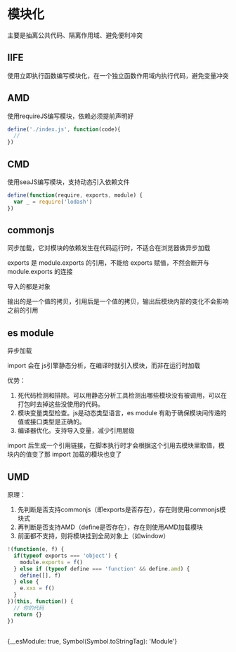 # 模块化

主要是抽离公共代码、隔离作用域、避免便利冲突

## IIFE

使用立即执行函数编写模块化，在一个独立函数作用域内执行代码，避免变量冲突

## AMD

使用requireJS编写模块，依赖必须提前声明好

```js
define('./index.js', function(code){
  // 
})
```

## CMD

使用seaJS编写模块，支持动态引入依赖文件

```js
define(function(require, exports, module) {
  var _ = require('lodash')
})
```


## commonjs

同步加载，它对模块的依赖发生在代码运行时，不适合在浏览器做异步加载

exports 是 module.exports 的引用，不能给 exports 赋值，不然会断开与 module.exports 的连接

导入的都是对象

输出的是一个值的拷贝，引用后是一个值的拷贝，输出后模块内部的变化不会影响之前的引用

## es module

异步加载

import 会在 js引擎静态分析，在编译时就引入模块，而非在运行时加载

优势：
1. 死代码检测和排除。可以用静态分析工具检测出哪些模块没有被调用，可以在打包时去掉这些没使用的代码。
2. 模块变量类型检查。js是动态类型语言，es module 有助于确保模块间传递的值或接口类型是正确的。
3. 编译器优化。支持导入变量，减少引用层级

import 后生成一个引用链接，在脚本执行时才会根据这个引用去模块里取值，模块内的值变了那 import 加载的模块也变了

## UMD

原理：
1. 先判断是否支持commonjs（即exports是否存在），存在则使用commonjs模块式
2. 再判断是否支持AMD（define是否存在），存在则使用AMD加载模块
3. 前面都不支持，则将模块挂到全局对象上（如window）

```js
!(function(e, f) {
  if(typeof exports === 'object') {
    module.exports = f()
  } else if (typeof define === 'function' && define.amd) {
    define([], f)
  } else {
    e.xxx = f()
  }
})(this, function() {
  // 你的代码
  return {}
})
```

## 

{__esModule: true, Symbol(Symbol.toStringTag): 'Module'}